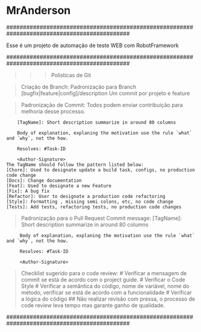# MrAnderson

#############################################################################################

Esse é um projeto de automação de teste WEB com RobotFramework

#############################################################################################

>>> Polisticas de Git

> Criação de Branch:
	Padronização para Branch
	[bugfix|feature|config]/description
	Um commit por projeto e feature

> Padronização de Commit:
	Todos podem enviar contribuição para melhoria desse processo.

	    [TagName]: Short description summarize in around 80 columns

	    Body of explanation, explaning the motivation use the rule `what` and `why`, not the how.

	    Resolves: #Task-ID

	    <Author-Signature>
	The TagName should follow the pattern listed below:
	[Chore]: Used to designate update a build task, configs, no production code change
	[Docs]: Change documentation
	[Feat]: Used to designate a new Feature
	[Fix]: A bug fix
	[Refactor]: User to designate a production code refactoring
	[Style]: Formatting , missing semi colons, etc, no code change
	[Tests]: Add tests, refactoring tests, no production code changes


> Padronização para o Pull Request
	Commit message:
	     [TagName]: Short description summarize in around 80 columns

	     Body of explanation, explaning the motivation use the rule `what` and `why`, not the how.

	     Resolves: #Task-ID

	     <Author-Signature>


> Checklist sugerido para o code review:
	# Verificar a mensagem de  commit se está de acordo com o project guide.
	# Verificar o Code Style
	# Verificar a semântica do código, nome de variável, nome do método, verificar se está de acordo com a funcionalidade 
	# Verificar a lógica do código
	## Não realizar revisão com pressa, o processo de code review leva tempo mas garante ganho de qualidade.

#############################################################################################